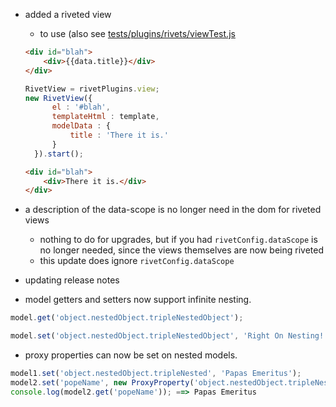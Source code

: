 * added a riveted view
    * to use (also see [tests/plugins/rivets/viewTest.js](../tests/plugins/rivets/viewTest.js)

    ```html
    <div id="blah">
        <div>{{data.title}}</div>
    </div>
    ```

    ```javascript
    RivetView = rivetPlugins.view;
    new RivetView({
          el : '#blah',
          templateHtml : template,
          modelData : {
              title : 'There it is.'
          }
      }).start();
    ```

    ```html
    <div id="blah">
        <div>There it is.</div>
    </div>
    ```


* a description of the data-scope is no longer need in the dom for riveted views
    * nothing to do for upgrades, but if you had `rivetConfig.dataScope` is no longer needed, since the views themselves are now being riveted
    * this update does ignore `rivetConfig.dataScope`
* updating release notes
* model getters and setters now support infinite nesting.

```javascript
model.get('object.nestedObject.tripleNestedObject');

model.set('object.nestedObject.tripleNestedObject', 'Right On Nesting!');
```

* proxy properties can now be set on nested models.

```javascript
model1.set('object.nestedObject.tripleNested', 'Papas Emeritus');
model2.set('popeName', new ProxyProperty('object.nestedObject.tripleNested', model1));
console.log(model2.get('popeName')); ==> Papas Emeritus
```
